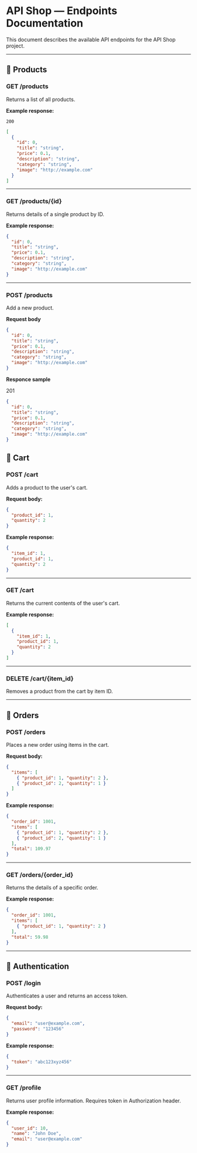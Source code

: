 # API Shop — Endpoints Documentation

This document describes the available API endpoints for the API Shop project.

---

## 🔷 Products

### GET /products

Returns a list of all products.

**Example response:**

`200`

```json
[
  {
    "id": 0,
    "title": "string",
    "price": 0.1,
    "description": "string",
    "category": "string",
    "image": "http://example.com"
  }
]
```

---

### GET /products/{id}

Returns details of a single product by ID.

**Example response:**

```json
{
  "id": 0,
  "title": "string",
  "price": 0.1,
  "description": "string",
  "category": "string",
  "image": "http://example.com"
}
```

---

### POST /products

Add a new product.

**Request body**

```json
{
  "id": 0,
  "title": "string",
  "price": 0.1,
  "description": "string",
  "category": "string",
  "image": "http://example.com"
}
```
**Responce sample**

201

```json
{
  "id": 0,
  "title": "string",
  "price": 0.1,
  "description": "string",
  "category": "string",
  "image": "http://example.com"
}
```

## 🔷 Cart

### POST /cart

Adds a product to the user's cart.

**Request body:**

```json
{
  "product_id": 1,
  "quantity": 2
}
```

**Example response:**

```json
{
  "item_id": 1,
  "product_id": 1,
  "quantity": 2
}
```

---

### GET /cart

Returns the current contents of the user's cart.

**Example response:**

```json
[
  {
    "item_id": 1,
    "product_id": 1,
    "quantity": 2
  }
]
```

---

### DELETE /cart/{item_id}

Removes a product from the cart by item ID.

---

## 🔷 Orders

### POST /orders

Places a new order using items in the cart.

**Request body:**

```json
{
  "items": [
    { "product_id": 1, "quantity": 2 },
    { "product_id": 2, "quantity": 1 }
  ]
}
```

**Example response:**

```json
{
  "order_id": 1001,
  "items": [
    { "product_id": 1, "quantity": 2 },
    { "product_id": 2, "quantity": 1 }
  ],
  "total": 109.97
}
```

---

### GET /orders/{order_id}

Returns the details of a specific order.

**Example response:**

```json
{
  "order_id": 1001,
  "items": [
    { "product_id": 1, "quantity": 2 }
  ],
  "total": 59.98
}
```

---

## 🔷 Authentication

### POST /login

Authenticates a user and returns an access token.

**Request body:**

```json
{
  "email": "user@example.com",
  "password": "123456"
}
```

**Example response:**

```json
{
  "token": "abc123xyz456"
}
```

---

### GET /profile

Returns user profile information. Requires token in Authorization header.

**Example response:**

```json
{
  "user_id": 10,
  "name": "John Doe",
  "email": "user@example.com"
}
```
